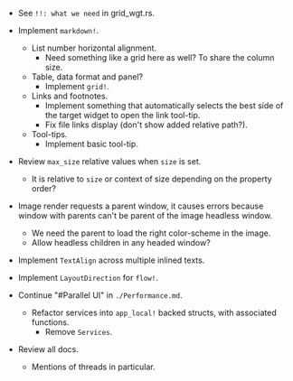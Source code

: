 * See `!!: what we need` in grid_wgt.rs.
* Implement `markdown!`.
    - List number horizontal alignment.
        - Need something like a grid here as well? To share the column size.
    - Table, data format and panel?
        - Implement `grid!`.
    - Links and footnotes.
        - Implement something that automatically selects the best side of the target widget to open the link tool-tip.
        - Fix file links display (don't show added relative path?).
    - Tool-tips.
        - Implement basic tool-tip.

* Review `max_size` relative values when `size` is set.
    - It is relative to `size` or context of size depending on the property order?
* Image render requests a parent window, it causes errors because window with parents can't be parent of the image headless window.
    - We need the parent to load the right color-scheme in the image.
    - Allow headless children in any headed window?

* Implement `TextAlign` across multiple inlined texts.
* Implement `LayoutDirection` for `flow!`.

* Continue "#Parallel UI" in `./Performance.md`.
    - Refactor services into `app_local!` backed structs, with associated functions.
        - Remove `Services`.
* Review all docs.
    - Mentions of threads in particular.
